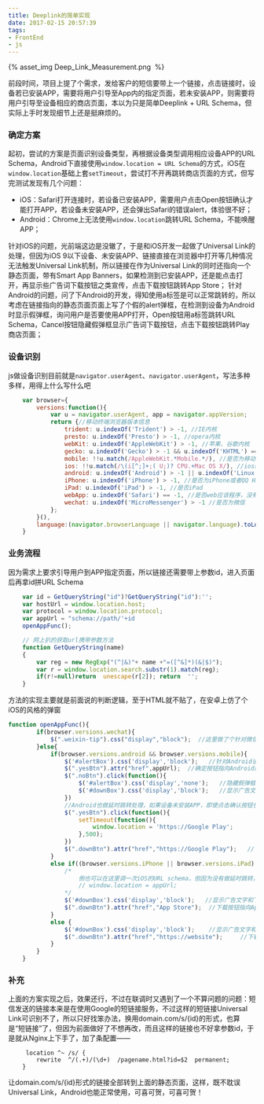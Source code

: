 ```yaml
---
title: Deeplink的简单实现
date: 2017-02-15 20:57:39
tags:
- FrontEnd
- js
---
```


{% asset_img Deep_Link_Measurement.png   &nbsp;%}

前段时间，项目上提了个需求，发给客户的短信要带上一个链接，点击链接时，设备若已安装APP，需要将用户引导至App内的指定页面，若未安装APP，则需要将用户引导至设备相应的商店页面，本以为只是简单Deeplink + URL Schema，但实际上手时发现细节上还是挺麻烦的。

<!-- more -->
### 确定方案
起初，尝试的方案是页面识别设备类型，再根据设备类型调用相应设备APP的URL Schema，Android下直接使用`window.location = URL Schema`的方式，iOS在`window.location`基础上套`setTimeout`，尝试打不开再跳转商店页面的方式，但写完测试发现有几个问题：
- iOS：Safari打开连接时，若设备已安装APP，需要用户点击Open按钮确认才能打开APP，若设备未安装APP，还会弹出Safari的错误alert，体验很不好；
- Android：Chrome上无法使用`window.location`跳转URL Schema，不能唤醒APP；

针对iOS的问题，光前端这边是没辙了，于是和iOS开发一起做了Universal Link的处理，但因为iOS 9以下设备、未安装APP、链接直接在浏览器中打开等几种情况无法触发Universal Link机制，所以链接在作为Universal Link的同时还指向一个静态页面，带有Smart App Banners，如果检测到已安装APP，还是能点击打开，再显示些广告词下载按钮之类宣传，点击下载按钮跳转App Store；
针对Android的问题，问了下Android的开发，得知使用a标签是可以正常跳转的，所以考虑在链接指向的静态页面页面上写了个假的alert弹框，在检测到设备为Android时显示假弹框，询问用户是否要使用APP打开，Open按钮用a标签跳转URL Schema，Cancel按钮隐藏假弹框显示广告词下载按钮，点击下载按钮跳转Play商店页面；

### 设备识别
js做设备识别目前就是`navigator.userAgent`、`navigator.userAgent`，写法多种多样，用得上什么写什么吧
``` JavaScript
    var browser={
        versions:function(){
            var u = navigator.userAgent, app = navigator.appVersion;
            return {//移动终端浏览器版本信息
                trident: u.indexOf('Trident') > -1, //IE内核
                presto: u.indexOf('Presto') > -1, //opera内核
                webKit: u.indexOf('AppleWebKit') > -1, //苹果、谷歌内核
                gecko: u.indexOf('Gecko') > -1 && u.indexOf('KHTML') == -1, //火狐内核
                mobile: !!u.match(/AppleWebKit.*Mobile.*/), //是否为移动终端
                ios: !!u.match(/\(i[^;]+;( U;)? CPU.+Mac OS X/), //ios终端
                android: u.indexOf('Android') > -1 || u.indexOf('Linux') > -1, //android终端或者uc浏览器
                iPhone: u.indexOf('iPhone') > -1, //是否为iPhone或者QQ HD浏览器
                iPad: u.indexOf('iPad') > -1, //是否iPad
                webApp: u.indexOf('Safari') == -1, //是否web应该程序，没有头部与底部
                wechat: u.indexOf('MicroMessenger') > -1 //是否为微信
            };
        }(),
        language:(navigator.browserLanguage || navigator.language).toLowerCase()
    }
```

### 业务流程
因为需求上要求引导用户到APP指定页面，所以链接还需要带上参数id，进入页面后再拿id拼URL Schema
``` JavaScript
    var id = GetQueryString("id")?GetQueryString("id"):'';
    var hostUrl = window.location.host;
    var protocol = window.location.protocol;
    var appUrl = "schema://path/'+id
    openAppFunc();    

    // 网上扒的获取url携带参数方法
    function GetQueryString(name)
    {
        var reg = new RegExp("(^|&)"+ name +"=([^&]*)(&|$)");
        var r = window.location.search.substr(1).match(reg);
        if(r!=null)return  unescape(r[2]); return  '';
    }
```

方法的实现主要就是前面说的判断逻辑，至于HTML就不贴了，在安卓上仿了个iOS的风格的弹窗
``` javascript
function openAppFunc(){
        if(browser.versions.wechat){
            $(".weixin-tip").css("display","block");  //这里做了个针对微信显示提示语的处理
        }else{
            if(browser.versions.android && browser.versions.mobile){
                $('#alertBox').css('display','block');   //针对Android设备显示假弹框
                $(".yesBtn").attr("href",appUrl);  //确定按钮指向Android的URL schema
                $(".noBtn").click(function(){
                    $('#alertBox').css('display','none');   //隐藏假弹框
                    $('#downBox').css('display','block');   //显示广告文字和下载按钮
                })
                //Android也做延时跳转处理，如果设备未安装APP，即使点击确认按钮也会跳转至商店页面
                $(".yesBtn").click(function(){
                    setTimeout(function(){
                        window.location = 'https://Google Play';
                    },500);
                })
                $(".downBtn").attr("href","https://Google Play");   //下载按钮指向Google Play
            }
            else if((browser.versions.iPhone || browser.versions.iPad) && browser.versions.mobile){
                /*
                    倒也可以在这里调一次iOS的URL schema，但因为没有做延时跳转，设备未安装APP的情况下，Safari的报错无法自动消失
                    // window.location = appUrl; 
                */
                $('#downBox').css('display','block');   //显示广告文字和下载按钮
                $(".downBtn").attr("href","App Store");  //下载按钮指向App Store     
            }
            else {
                $('#downBox').css('display','block');    //显示广告文字和下载按钮
                $(".downBtn").attr("href","https://website");     //下载按钮指向官网
            }
        }
    }
```

### 补充
上面的方案实现之后，效果还行，不过在联调时又遇到了一个不算问题的问题：短信发送的链接本来是在使用Google的短链接服务，不过这样的短链接Universal Link可识别不了，所以只好找笨办法，换用domain.com/s/{id}的形式，也算是“短链接”了，但因为前面做好了不想再改，而且这样的链接也不好拿参数id，于是就从Nginx上下手了，加了条配置——
```
     location ^~ /s/ {                                                                                      
        rewrite  ^/(.+)/(\d+)  /pagename.html?id=$2  permanent;   
    }     
```
让domain.com/s/{id}形式的链接全部转到上面的静态页面，这样，既不耽误Universal Link，Android也能正常使用，可喜可贺，可喜可贺！


